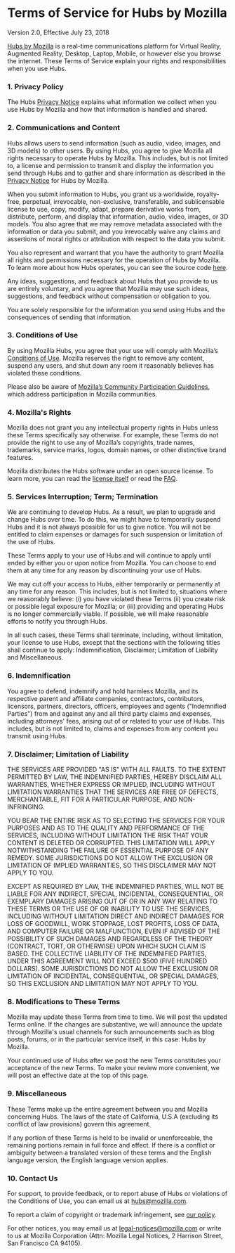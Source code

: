 # Terms of Service for Hubs by Mozilla

Version 2.0, Effective July 23, 2018

[Hubs by Mozilla](https://hubs.mozilla.com) is a real-time communications platform for Virtual Reality, Augmented Reality, Desktop, Laptop, Mobile, or however else you browse the internet. These Terms of Service explain your rights and responsibilities when you use Hubs.

### 1. Privacy Policy
The Hubs [Privacy Notice](https://github.com/mozilla/hubs/blob/master/PRIVACY.md) explains what information we collect when you use Hubs by Mozilla and how that information is handled and shared.

### 2. Communications and Content
Hubs allows users to send information (such as audio, video, images, and 3D models) to other users. By using Hubs, you agree to give Mozilla all rights necessary to operate Hubs by Mozilla. This includes, but is not limited to, a license and permission to transmit and display the information you send through Hubs and to gather and share information as described in the [Privacy Notice](https://github.com/mozilla/hubs/blob/master/PRIVACY.md) for Hubs by Mozilla. 

When you submit information to Hubs, you grant us a worldwide, royalty-free, perpetual, irrevocable, non-exclusive, transferable, and sublicensable license to use, copy, modify, adapt, prepare derivative works from, distribute, perform, and display that information, audio, video, images, or 3D models. You also agree that we may remove metadata associated with the information or data you submit, and you irrevocably waive any claims and assertions of moral rights or attribution with respect to the data you submit.

You also represent and warrant that you have the authority to grant Mozilla all rights and permissions necessary for the operation of Hubs by Mozilla. To learn more about how Hubs operates, you can see the source code [here](https://github.com/mozilla/hubs).

Any ideas, suggestions, and feedback about Hubs that you provide to us are entirely voluntary, and you agree that Mozilla may use such ideas, suggestions, and feedback without compensation or obligation to you.

You are solely responsible for the information you send using Hubs and the consequences of sending that information. 

### 3. Conditions of Use 
By using Mozilla Hubs, you agree that your use will comply with Mozilla’s [Conditions of Use](https://www.mozilla.org/en-US/about/legal/acceptable-use/). Mozilla reserves the right to remove any content, suspend any users, and shut down any room it reasonably believes has violated these conditions.

Please also be aware of [Mozilla’s Community Participation Guidelines](https://www.mozilla.org/en-US/about/governance/policies/participation/), which address participation in Mozilla communities. 

### 4. Mozilla's Rights
Mozilla does not grant you any intellectual property rights in Hubs unless these Terms specifically say otherwise. For example, these Terms do not provide the right to use any of Mozilla’s copyrights, trade names, trademarks, service marks, logos, domain names, or other distinctive brand features.

Mozilla distributes the Hubs software under an open source license. To learn more, you can read the [license itself](https://github.com/mozilla/hubs/blob/master/LICENSE) or read the [FAQ](https://www.mozilla.org/en-US/MPL/2.0/FAQ/).

### 5. Services Interruption; Term; Termination
We are continuing to develop Hubs. As a result, we plan to upgrade and change Hubs over time. To do this, we might have to temporarily suspend Hubs and it is not always possible for us to give notice. You will not be entitled to claim expenses or damages for such suspension or limitation of the use of Hubs.

These Terms apply to your use of Hubs and will continue to apply until ended by either you or upon notice from Mozilla. You can choose to end them at any time for any reason by discontinuing your use of Hubs.

We may cut off your access to Hubs, either temporarily or permanently at any time for any reason. This includes, but is not limited to, situations where we reasonably believe: (i) you have violated these Terms (ii) you create risk or possible legal exposure for Mozilla; or (iii) providing and operating Hubs is no longer commercially viable. If possible, we will make reasonable efforts to notify you through Hubs.

In all such cases, these Terms shall terminate, including, without limitation, your license to use Hubs, except that the sections with the following titles shall continue to apply: Indemnification, Disclaimer; Limitation of Liability and Miscellaneous.

### 6. Indemnification
You agree to defend, indemnify and hold harmless Mozilla, and its respective parent and affiliate companies, contractors, contributors, licensors, partners, directors, officers, employees and agents ("Indemnified Parties") from and against any and all third party claims and expenses, including attorneys' fees, arising out of or related to your use of Hubs. This includes, but is not limited to, claims and expenses from any content you transmit using Hubs.

### 7. Disclaimer; Limitation of Liability
THE SERVICES ARE PROVIDED "AS IS" WITH ALL FAULTS. TO THE EXTENT PERMITTED BY LAW, THE INDEMNIFIED PARTIES, HEREBY DISCLAIM ALL WARRANTIES, WHETHER EXPRESS OR IMPLIED, INCLUDING WITHOUT LIMITATION WARRANTIES THAT THE SERVICES ARE FREE OF DEFECTS, MERCHANTABLE, FIT FOR A PARTICULAR PURPOSE, AND NON-INFRINGING.

YOU BEAR THE ENTIRE RISK AS TO SELECTING THE SERVICES FOR YOUR PURPOSES AND AS TO THE QUALITY AND PERFORMANCE OF THE SERVICES, INCLUDING WITHOUT LIMITATION THE RISK THAT YOUR CONTENT IS DELETED OR CORRUPTED.
THIS LIMITATION WILL APPLY NOTWITHSTANDING THE FAILURE OF ESSENTIAL PURPOSE OF ANY REMEDY. SOME JURISDICTIONS DO NOT ALLOW THE EXCLUSION OR LIMITATION OF IMPLIED WARRANTIES, SO THIS DISCLAIMER MAY NOT APPLY TO YOU.

EXCEPT AS REQUIRED BY LAW, THE INDEMNIFIED PARTIES, WILL NOT BE LIABLE FOR ANY INDIRECT, SPECIAL, INCIDENTAL, CONSEQUENTIAL, OR EXEMPLARY DAMAGES ARISING OUT OF OR IN ANY WAY RELATING TO THESE TERMS OR THE USE OF OR INABILITY TO USE THE SERVICES, INCLUDING WITHOUT LIMITATION DIRECT AND INDIRECT DAMAGES FOR LOSS OF GOODWILL, WORK STOPPAGE, LOST PROFITS, LOSS OF DATA, AND COMPUTER FAILURE OR MALFUNCTION, EVEN IF ADVISED OF THE POSSIBILITY OF SUCH DAMAGES AND REGARDLESS OF THE THEORY (CONTRACT, TORT, OR OTHERWISE) UPON WHICH SUCH CLAIM IS BASED. THE COLLECTIVE LIABILITY OF THE INDEMNIFIED PARTIES, UNDER THIS AGREEMENT WILL NOT EXCEED $500 (FIVE HUNDRED DOLLARS). SOME JURISDICTIONS DO NOT ALLOW THE EXCLUSION OR LIMITATION OF INCIDENTAL, CONSEQUENTIAL, OR SPECIAL DAMAGES, SO THIS EXCLUSION AND LIMITATION MAY NOT APPLY TO YOU.

### 8. Modifications to These Terms
Mozilla may update these Terms from time to time. We will post the updated Terms online. If the changes are substantive, we will announce the update through Mozilla's usual channels for such announcements such as blog posts, forums, or in the particular service itself, in this case: Hubs by Mozilla.

Your continued use of Hubs after we post the new Terms constitutes your acceptance of the new Terms. To make your review more convenient, we will post an effective date at the top of this page.

### 9. Miscellaneous
These Terms make up the entire agreement between you and Mozilla concerning Hubs. The laws of the state of California, U.S.A (excluding its conflict of law provisions) govern this agreement.

If any portion of these Terms is held to be invalid or unenforceable, the remaining portions remain in full force and effect. If there is a conflict or ambiguity between a translated version of these terms and the English language version, the English language version applies.

### 10. Contact Us
For support, to provide feedback, or to report abuse of Hubs or violations of the Conditions of Use, you can email us at [hubs@mozilla.com](mailto:hubs@mozilla.com). 

To report a claim of copyright or trademark infringement, see [our policy](https://www.mozilla.org/en-US/about/legal/report-infringement/). 

For other notices, you may email us at [legal-notices@mozilla.com](mailto:legal-notices@mozilla.com) or write to us at Mozilla Corporation (Attn: Mozilla  Legal Notices, 2 Harrison Street, San Francisco CA 94105).
